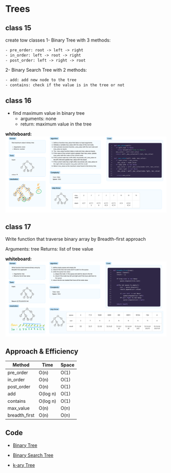 # Trees

## class 15

create tow classes
1- Binary Tree with 3 methods:

    - pre_order: root -> left -> right
    - in_order: left -> root -> right
    - post_order: left -> right -> root

2- Binary Search Tree with 2 methods:

    - add: add new node to the tree
    - contains: check if the value is in the tree or not

## class 16

- find maximum value in binary tree
  - arguments: none
  - return: maximum value in the tree

**whiteboard:**
![whiteboard](./wb_max_value.png)

## class 17

Write function that traverse binary array by Breadth-first approach

Arguments: tree
Returns: list of tree value

**whiteboard:**
![whiteboard](./wb_breadth_first.png)

## Approach & Efficiency

| Method | Time | Space |
|--------|------|-------|
| pre_order | O(n) | O(1) |
| in_order | O(n) | O(1) |
| post_order | O(n) | O(1) |
| add | O(log n) | O(1) |
| contains | O(log n) | O(1) |
| max_value | O(n) | O(n) |
| breadth_first | O(n) | O(n) |

## Code

- [Binary Tree](./binary_tree.py)

- [Binary Search Tree](./binary_search_tree.py)

- [k-ary Tree](./k_ary_tree.py)
